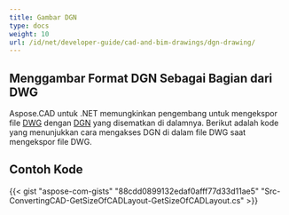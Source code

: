 ```yaml
---
title: Gambar DGN
type: docs
weight: 10
url: /id/net/developer-guide/cad-and-bim-drawings/dgn-drawing/
---
```


## **Menggambar Format DGN Sebagai Bagian dari DWG**

Aspose.CAD untuk .NET memungkinkan pengembang untuk mengekspor file [DWG](https://docs.fileformat.com/cad/dwg/) dengan [DGN](https://docs.fileformat.com/cad/dgn/) yang disematkan di dalamnya. Berikut adalah kode yang menunjukkan cara mengakses DGN di dalam file DWG saat mengekspor file DWG.

## Contoh Kode

{{< gist "aspose-com-gists" "88cdd0899132edaf0afff77d33d11ae5" "Src-ConvertingCAD-GetSizeOfCADLayout-GetSizeOfCADLayout.cs" >}}
